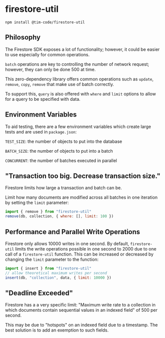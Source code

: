 # firestore-util

```
npm install @tim-code/firestore-util
```

## Philosophy

The Firestore SDK exposes a lot of functionality; however, it could be easier to use especially for common operations.

`batch` operations are key to controlling the number of network request; however, they can only be done 500 at time.

This zero-dependency library offers common operations such as `update`, `remove`, `copy`, `remove` that make use of batch correctly.

To support this, `query` is also offered with `where` and `limit` options to allow for a query to be specified with data.

## Environment Variables

To aid testing, there are a few environment variables which create large tests and are used in `package.json`:

`TEST_SIZE`: the number of objects to put into the database

`BATCH_SIZE`: the number of objects to put into a batch

`CONCURRENT`: the number of batches executed in parallel

## "Transaction too big. Decrease transaction size."

Firestore limits how large a transaction and batch can be.

Limit how many documents are modified across all batches in one iteration by setting the `limit` parameter:

```js
import { remove } from "firestore-util"
remove(db, collection, { where: [], limit: 100 })
```

## Performance and Parallel Write Operations

Firestore only allows 10000 writes in one second. By default, `firestore-util` limits the write operations possible in one second to 2000 due to one call of a `firestore-util` function. This can be increased or decreased by changing the `limit` parameter to the function:

```js
import { insert } from "firestore-util"
// allow theoretical maximum writes per second
insert(db, "collection", data, { limit: 10000 })
```

## "Deadline Exceeded"

Firestore has a a very specific limit: "Maximum write rate to a collection in which documents contain sequential values in an indexed field" of 500 per second.

This may be due to "hotspots" on an indexed field due to a timestamp. The best solution is to add an exemption to such fields.
